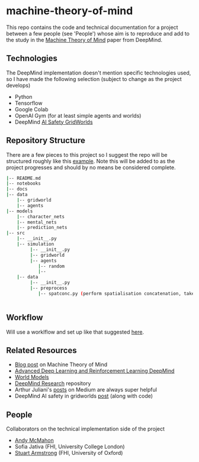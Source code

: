 # machine-theory-of-mind
This repo contains the code and technical documentation for a project between a few people (see 'People') whose aim is to reproduce and add to the study in the [Machine Theory of Mind](https://arxiv.org/pdf/1802.07740.pdf) paper from DeepMind.

## Technologies
The DeepMind implementation doesn't mention specific technologies used, so I have made the following selection (subject to change as the project develops)

- Python
- Tensorflow
- Google Colab 
- OpenAI Gym (for at least simple agents and worlds)
- DeepMind [AI Safety GridWorlds](https://github.com/deepmind/ai-safety-gridworlds)

## Repository Structure
There are a few pieces to this project so I suggest the repo will be structured roughly like this [example](https://drivendata.github.io/cookiecutter-data-science/). Note this will be added to as the project progresses and should by no means be considered complete.

```bash
|-- README.md
|-- notebooks 
|-- docs
|-- data
    |-- gridworld
    |-- agents
|-- models
    |-- character_nets
    |-- mental_nets
    |-- prediction_nets
|-- src
    |-- __init__.py
    |-- simulation
         |-- __init__.py
         |-- gridworld
         |-- agents
            |-- random
            |-- 
    |-- data
         |-- __init__.py
         |-- preprocess
            |-- spatconc.py (perform spatialisation concatenation, take actions from sims and tile over space to create appropriate traj's)
 
```

## Workflow
Will use a worklflow and set up like that suggested [here](https://zerowithdot.com/colab-github-workflow/).

## Related Resources

- [Blog post](https://www.google.co.uk/amp/s/pillowlab.wordpress.com/2019/01/28/machine-theory-of-mind/amp/) on Machine Theory of Mind 
- [Advanced Deep Learning and Reinforcement Learning DeepMind](https://github.com/Zhenye-Na/advanced-deep-learning-and-reinforcement-learning-deepmind)
- [World Models](https://worldmodels.github.io)
- [DeepMind Research](https://github.com/deepmind/deepmind-research) repository 
- Arthur Juliani's [posts](https://medium.com/emergent-future/simple-reinforcement-learning-with-tensorflow-part-6-partial-observability-and-deep-recurrent-q-68463e9aeefc) on Medium are always super helpful
- DeepMind AI safety in gridworlds [post](https://deepmind.com/blog/article/specifying-ai-safety-problems) (along with code)
## People
Collaborators on the technical implementation side of the project

- [Andy McMahon](https://www.linkedin.com/in/andymcmahon629/)
- Sofia Jativa (FHI, University College London)
- [Stuart Armstrong](https://www.fhi.ox.ac.uk/team/stuart-armstrong/) (FHI, University of Oxford)
